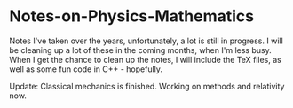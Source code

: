 # Notes-on-Physics-Mathematics
Notes I've taken over the years, unfortunately, a lot is still in progress.
I will be cleaning up a lot of these in the coming months, when I'm less busy.
When I get the chance to clean up the notes, I will include the TeX files, as 
well as some fun code in C++ - hopefully.

Update: Classical mechanics is finished. Working on methods and relativity now.
